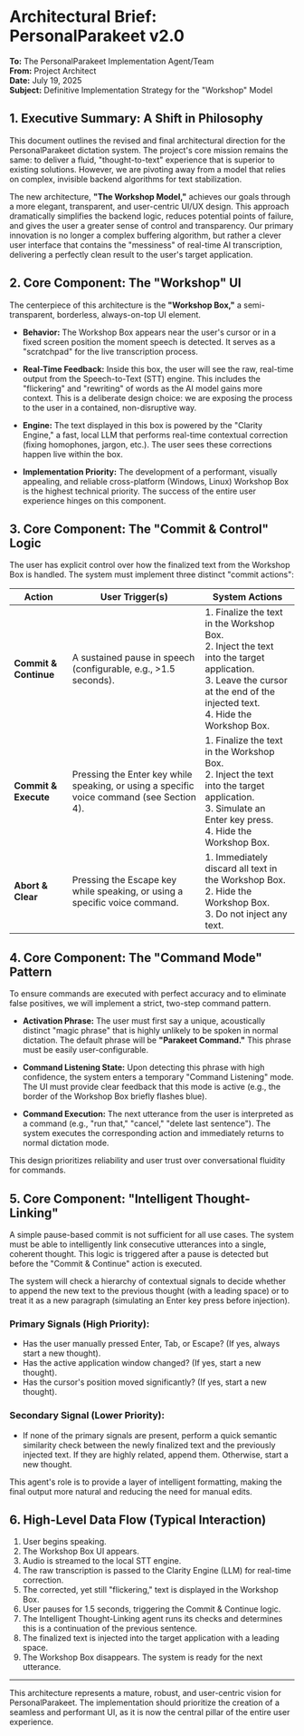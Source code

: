# Architectural Brief: PersonalParakeet v2.0

**To:** The PersonalParakeet Implementation Agent/Team  
**From:** Project Architect  
**Date:** July 19, 2025  
**Subject:** Definitive Implementation Strategy for the "Workshop" Model

## 1. Executive Summary: A Shift in Philosophy

This document outlines the revised and final architectural direction for the PersonalParakeet dictation system. The project's core mission remains the same: to deliver a fluid, "thought-to-text" experience that is superior to existing solutions. However, we are pivoting away from a model that relies on complex, invisible backend algorithms for text stabilization.

The new architecture, **"The Workshop Model,"** achieves our goals through a more elegant, transparent, and user-centric UI/UX design. This approach dramatically simplifies the backend logic, reduces potential points of failure, and gives the user a greater sense of control and transparency. Our primary innovation is no longer a complex buffering algorithm, but rather a clever user interface that contains the "messiness" of real-time AI transcription, delivering a perfectly clean result to the user's target application.

## 2. Core Component: The "Workshop" UI

The centerpiece of this architecture is the **"Workshop Box,"** a semi-transparent, borderless, always-on-top UI element.

- **Behavior:** The Workshop Box appears near the user's cursor or in a fixed screen position the moment speech is detected. It serves as a "scratchpad" for the live transcription process.

- **Real-Time Feedback:** Inside this box, the user will see the raw, real-time output from the Speech-to-Text (STT) engine. This includes the "flickering" and "rewriting" of words as the AI model gains more context. This is a deliberate design choice: we are exposing the process to the user in a contained, non-disruptive way.

- **Engine:** The text displayed in this box is powered by the "Clarity Engine," a fast, local LLM that performs real-time contextual correction (fixing homophones, jargon, etc.). The user sees these corrections happen live within the box.

- **Implementation Priority:** The development of a performant, visually appealing, and reliable cross-platform (Windows, Linux) Workshop Box is the highest technical priority. The success of the entire user experience hinges on this component.

## 3. Core Component: The "Commit & Control" Logic

The user has explicit control over how the finalized text from the Workshop Box is handled. The system must implement three distinct "commit actions":

| Action | User Trigger(s) | System Actions |
|--------|----------------|----------------|
| **Commit & Continue** | A sustained pause in speech (configurable, e.g., >1.5 seconds). | 1. Finalize the text in the Workshop Box.<br>2. Inject the text into the target application.<br>3. Leave the cursor at the end of the injected text.<br>4. Hide the Workshop Box. |
| **Commit & Execute** | Pressing the Enter key while speaking, or using a specific voice command (see Section 4). | 1. Finalize the text in the Workshop Box.<br>2. Inject the text into the target application.<br>3. Simulate an Enter key press.<br>4. Hide the Workshop Box. |
| **Abort & Clear** | Pressing the Escape key while speaking, or using a specific voice command. | 1. Immediately discard all text in the Workshop Box.<br>2. Hide the Workshop Box.<br>3. Do not inject any text. |

## 4. Core Component: The "Command Mode" Pattern

To ensure commands are executed with perfect accuracy and to eliminate false positives, we will implement a strict, two-step command pattern.

- **Activation Phrase:** The user must first say a unique, acoustically distinct "magic phrase" that is highly unlikely to be spoken in normal dictation. The default phrase will be **"Parakeet Command."** This phrase must be easily user-configurable.

- **Command Listening State:** Upon detecting this phrase with high confidence, the system enters a temporary "Command Listening" mode. The UI must provide clear feedback that this mode is active (e.g., the border of the Workshop Box briefly flashes blue).

- **Command Execution:** The next utterance from the user is interpreted as a command (e.g., "run that," "cancel," "delete last sentence"). The system executes the corresponding action and immediately returns to normal dictation mode.

This design prioritizes reliability and user trust over conversational fluidity for commands.

## 5. Core Component: "Intelligent Thought-Linking"

A simple pause-based commit is not sufficient for all use cases. The system must be able to intelligently link consecutive utterances into a single, coherent thought. This logic is triggered after a pause is detected but before the "Commit & Continue" action is executed.

The system will check a hierarchy of contextual signals to decide whether to append the new text to the previous thought (with a leading space) or to treat it as a new paragraph (simulating an Enter key press before injection).

### Primary Signals (High Priority):
- Has the user manually pressed Enter, Tab, or Escape? (If yes, always start a new thought).
- Has the active application window changed? (If yes, start a new thought).
- Has the cursor's position moved significantly? (If yes, start a new thought).

### Secondary Signal (Lower Priority):
- If none of the primary signals are present, perform a quick semantic similarity check between the newly finalized text and the previously injected text. If they are highly related, append them. Otherwise, start a new thought.

This agent's role is to provide a layer of intelligent formatting, making the final output more natural and reducing the need for manual edits.

## 6. High-Level Data Flow (Typical Interaction)

1. User begins speaking.
2. The Workshop Box UI appears.
3. Audio is streamed to the local STT engine.
4. The raw transcription is passed to the Clarity Engine (LLM) for real-time correction.
5. The corrected, yet still "flickering," text is displayed in the Workshop Box.
6. User pauses for 1.5 seconds, triggering the Commit & Continue logic.
7. The Intelligent Thought-Linking agent runs its checks and determines this is a continuation of the previous sentence.
8. The finalized text is injected into the target application with a leading space.
9. The Workshop Box disappears. The system is ready for the next utterance.

---

This architecture represents a mature, robust, and user-centric vision for PersonalParakeet. The implementation should prioritize the creation of a seamless and performant UI, as it is now the central pillar of the entire user experience.